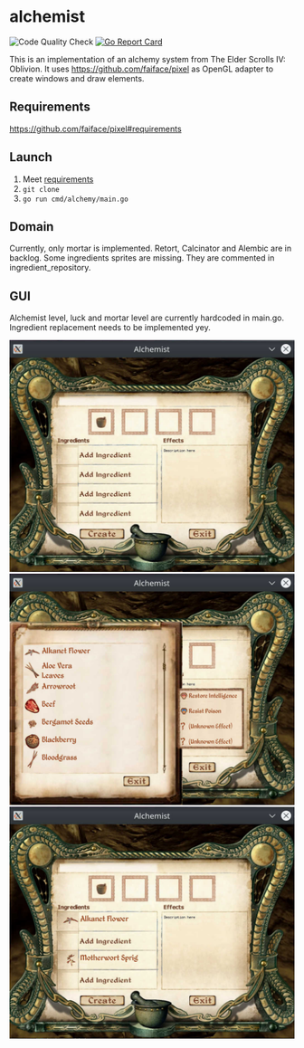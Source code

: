 # alchemist
![Code Quality Check](https://github.com/TemirkhanN/alchemist/workflows/code-quality-check/badge.svg)
[![Go Report Card](https://goreportcard.com/badge/github.com/TemirkhanN/alchemist)](https://goreportcard.com/report/github.com/TemirkhanN/alchemist)

This is an implementation of an alchemy system from The Elder Scrolls IV: Oblivion.
It uses https://github.com/faiface/pixel as OpenGL adapter to create windows and draw elements.

## Requirements
https://github.com/faiface/pixel#requirements

## Launch

1. Meet [requirements](#requirements)
2. `git clone`
3. `go run cmd/alchemy/main.go`


## Domain

Currently, only mortar is implemented.
Retort, Calcinator and Alembic are in backlog.
Some ingredients sprites are missing. They are commented in ingredient_repository.


## GUI

Alchemist level, luck and mortar level are currently hardcoded in main.go.
Ingredient replacement needs to be implemented yey.

![ingredients](.docs/main.jpeg)
![ingredients](.docs/ingredients.jpeg)
![ingredients](.docs/main-ingredients-filled.jpeg)
